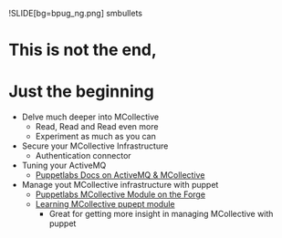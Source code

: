 !SLIDE[bg=bpug_ng.png] smbullets

# This is not the end, #
# Just the beginning #
* Delve much deeper into MCollective
    * Read, Read and Read even more
    * Experiment as much as you can
* Secure your MCollective Infrastructure
    * Authentication connector
* Tuning your ActiveMQ
    * [Puppetlabs Docs on ActiveMQ & MCollective](http://docs.puppetlabs.com/mcollective/deploy/middleware/activemq.html)
* Manage yout MCollective infrastructure with puppet
    * [Puppetlabs MCollective Module on the Forge](https://forge.puppetlabs.com/puppetlabs/mcollective)
    * [Learning MCollective pupept module](https://github.com/jorhett/puppet-mcollective )
        * Great for getting more insight in managing MCollective with puppet

